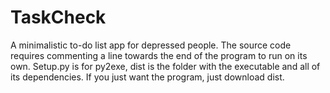 # TaskCheck
A minimalistic to-do list app for depressed people. The source code requires commenting a line towards the end of the program to run on its own. Setup.py is for py2exe, dist is the folder with the executable and all of its dependencies. If you just want the program, just download dist.
